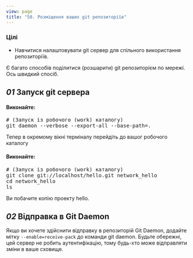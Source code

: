 ```yaml
---
view: page
title: "50. Розміщення ваших git репозиторіїв"
---
```


<h3>Цілі</h3>

<ul><li>Навчитися налаштовувати git сервер для спільного використання репозиторіїв.</li></ul>

Є багато способів поділитися (розшарити) git репозиторієм по мережі. Ось швидкий спосіб.</p>

<h2><em>01</em> Запуск git сервера</h2>

<h4 class="h4-pre">Виконайте:</h4>

<pre class="instructions"># (Запуск із робочого (work) каталогу)
git daemon --verbose --export-all --base-path=.</pre>

<p>Тепер в окремому вікні терміналу перейдіть до вашог робочого каталогу</p>

<h4 class="h4-pre">Виконайте:</h4>

<pre class="instructions"># (Запуск із робочого (work) каталогу)
git clone git://localhost/hello.git network_hello
cd network_hello
ls</pre>

<p>Ви побачите копію проекту hello.</p>

<h2><em>02</em> Відправка в Git Daemon</h2>

<p>Якщо ви хочете здійснити відправку в репозиторій Git Daemon, додайте мітку  <code>--enable=receive-pack</code> до команди git daemon. Будьте обережні, цей сервер не робить аутентифікацію, тому будь-хто може відправляти зміни в ваше сховище.</p>